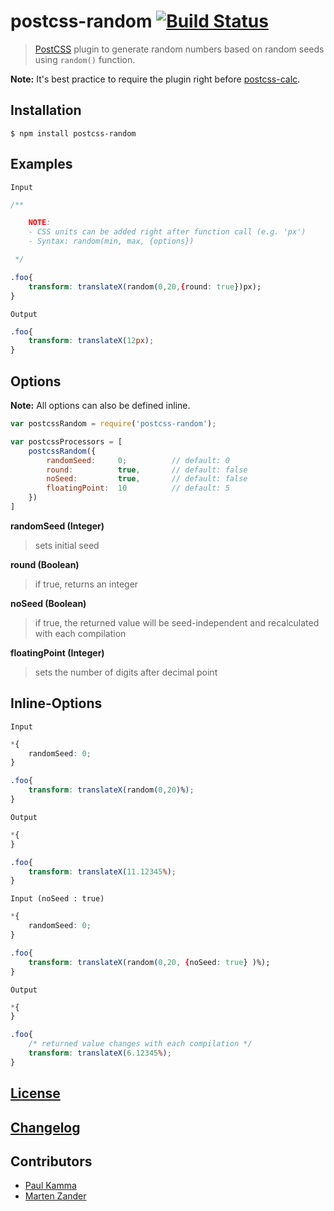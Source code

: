 # postcss-random [![Build Status](https://travis-ci.org/git-slim/postcss-random.svg?branch=develop)](https://travis-ci.org/git-slim/postcss-random)

> [PostCSS](https://github.com/postcss/postcss) plugin to generate random numbers based on random seeds using `random()` function.

**Note:** It's best practice to require the plugin right before [postcss-calc](https://github.com/postcss/postcss-calc).

## Installation

```console
$ npm install postcss-random
```

## Examples

`Input`

```css
/**

	NOTE:
	- CSS units can be added right after function call (e.g. 'px')
	- Syntax: random(min, max, {options})

 */

.foo{
	transform: translateX(random(0,20,{round: true})px);
}
```

`Output`

```css
.foo{
	transform: translateX(12px);
}
```

## Options
**Note:** All options can also be defined inline.

```javascript
var postcssRandom = require('postcss-random');

var postcssProcessors = [
	postcssRandom({
		randomSeed:		0;			// default: 0
		round: 			true,		// default: false
		noSeed: 		true,		// default: false
		floatingPoint: 	10 			// default: 5
	})
]
```
**randomSeed (Integer)**

> sets initial seed

**round (Boolean)**

> if true, returns an integer

**noSeed (Boolean)**

> if true, the returned value will be seed-independent and recalculated with each compilation

**floatingPoint (Integer)**

> sets the number of digits after decimal point

## Inline-Options

`Input`

```css
*{
	randomSeed: 0;
}

.foo{
	transform: translateX(random(0,20)%);
}
```

`Output`

```css
*{
}

.foo{
	transform: translateX(11.12345%);
}
```

`Input (noSeed : true)`

```css
*{
	randomSeed: 0;
}

.foo{
	transform: translateX(random(0,20, {noSeed: true} )%);
}
```

`Output`

```css
*{
}

.foo{
	/* returned value changes with each compilation */
	transform: translateX(6.12345%);
}
```
## [License](https://github.com/git-slim/postcss-random/blob/develop/LICENSE)
## [Changelog](https://github.com/git-slim/postcss-random/blob/develop/CHANGELOG.md)
## Contributors

* [Paul Kamma](https://github.com/X-Tender)
* [Marten Zander](https://github.com/SlimMarten)


